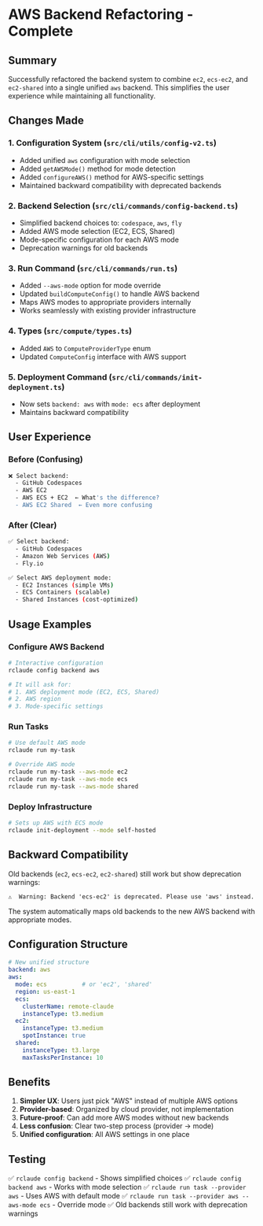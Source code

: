 # AWS Backend Refactoring - Complete

## Summary
Successfully refactored the backend system to combine `ec2`, `ecs-ec2`, and `ec2-shared` into a single unified `aws` backend. This simplifies the user experience while maintaining all functionality.

## Changes Made

### 1. Configuration System (`src/cli/utils/config-v2.ts`)
- Added unified `aws` configuration with mode selection
- Added `getAWSMode()` method for mode detection
- Added `configureAWS()` method for AWS-specific settings
- Maintained backward compatibility with deprecated backends

### 2. Backend Selection (`src/cli/commands/config-backend.ts`)
- Simplified backend choices to: `codespace`, `aws`, `fly`
- Added AWS mode selection (EC2, ECS, Shared)
- Mode-specific configuration for each AWS mode
- Deprecation warnings for old backends

### 3. Run Command (`src/cli/commands/run.ts`)
- Added `--aws-mode` option for mode override
- Updated `buildComputeConfig()` to handle AWS backend
- Maps AWS modes to appropriate providers internally
- Works seamlessly with existing provider infrastructure

### 4. Types (`src/compute/types.ts`)
- Added `AWS` to `ComputeProviderType` enum
- Updated `ComputeConfig` interface with AWS support

### 5. Deployment Command (`src/cli/commands/init-deployment.ts`)
- Now sets `backend: aws` with `mode: ecs` after deployment
- Maintains backward compatibility

## User Experience

### Before (Confusing)
```bash
❌ Select backend:
  - GitHub Codespaces
  - AWS EC2
  - AWS ECS + EC2  ← What's the difference?
  - AWS EC2 Shared  ← Even more confusing
```

### After (Clear)
```bash
✅ Select backend:
  - GitHub Codespaces
  - Amazon Web Services (AWS)
  - Fly.io

✅ Select AWS deployment mode:
  - EC2 Instances (simple VMs)
  - ECS Containers (scalable)
  - Shared Instances (cost-optimized)
```

## Usage Examples

### Configure AWS Backend
```bash
# Interactive configuration
rclaude config backend aws

# It will ask for:
# 1. AWS deployment mode (EC2, ECS, Shared)
# 2. AWS region
# 3. Mode-specific settings
```

### Run Tasks
```bash
# Use default AWS mode
rclaude run my-task

# Override AWS mode
rclaude run my-task --aws-mode ec2
rclaude run my-task --aws-mode ecs
rclaude run my-task --aws-mode shared
```

### Deploy Infrastructure
```bash
# Sets up AWS with ECS mode
rclaude init-deployment --mode self-hosted
```

## Backward Compatibility

Old backends (`ec2`, `ecs-ec2`, `ec2-shared`) still work but show deprecation warnings:
```
⚠️  Warning: Backend 'ecs-ec2' is deprecated. Please use 'aws' instead.
```

The system automatically maps old backends to the new AWS backend with appropriate modes.

## Configuration Structure

```yaml
# New unified structure
backend: aws
aws:
  mode: ecs          # or 'ec2', 'shared'
  region: us-east-1
  ecs:
    clusterName: remote-claude
    instanceType: t3.medium
  ec2:
    instanceType: t3.medium
    spotInstance: true
  shared:
    instanceType: t3.large
    maxTasksPerInstance: 10
```

## Benefits

1. **Simpler UX**: Users just pick "AWS" instead of multiple AWS options
2. **Provider-based**: Organized by cloud provider, not implementation
3. **Future-proof**: Can add more AWS modes without new backends
4. **Less confusion**: Clear two-step process (provider → mode)
5. **Unified configuration**: All AWS settings in one place

## Testing

✅ `rclaude config backend` - Shows simplified choices
✅ `rclaude config backend aws` - Works with mode selection
✅ `rclaude run task --provider aws` - Uses AWS with default mode
✅ `rclaude run task --provider aws --aws-mode ecs` - Override mode
✅ Old backends still work with deprecation warnings